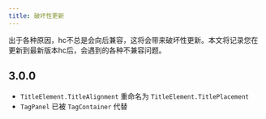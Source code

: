 ```yaml
---
title: 破坏性更新
---
```


出于各种原因，hc不总是会向后兼容，这将会带来破坏性更新。本文将记录您在更新到最新版本hc后，会遇到的各种不兼容问题。

## 3.0.0 

- `TitleElement.TitleAlignment` 重命名为 `TitleElement.TitlePlacement`
- `TagPanel` 已被 `TagContainer` 代替